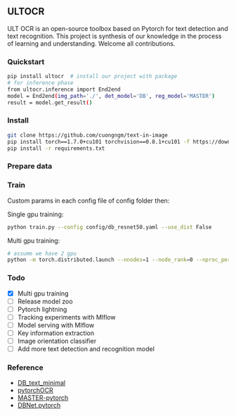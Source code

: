 ## ULTOCR
ULT OCR is an open-source toolbox based on Pytorch for text detection
and text recognition. This project is synthesis of our knowledge in the process of learning and understanding.
Welcome all contributions.


### Quickstart
```bash
pip install ultocr  # install our project with package
# for inference phase
from ultocr.inference import End2end
model = End2end(img_path='./', det_model='DB', reg_model='MASTER')
result = model.get_result()
```


### Install
```bash
git clone https://github.com/cuongngm/text-in-image
pip install torch==1.7.0+cu101 torchvision==0.8.1+cu101 -f https://download.pytorch.org/whl/torch_stable.html
pip install -r requirements.txt
```
### Prepare data

### Train
Custom params in each config file of config folder then:

Single gpu training:
```bash
python train.py --config config/db_resnet50.yaml --use_dist False
```
Multi gpu training:
```bash
# assume we have 2 gpu
python -m torch.distributed.launch --nnodes=1 --node_rank=0 --nproc_per_node=2 --master_addr=127.0.0.1 --master_post=5555 train.py --config config/db_resnet50.yaml
```
### Todo
- [x] Multi gpu training
- [ ] Release model zoo
- [ ] Pytorch lightning
- [ ] Tracking experiments with Mlflow
- [ ] Model serving with Mlflow
- [ ] Key information extraction
- [ ] Image orientation classifier
- [ ] Add more text detection and recognition model

### Reference
- [DB_text_minimal](https://github.com/huyhoang17/DB_text_minimal)
- [pytorchOCR](https://github.com/BADBADBADBOY/pytorchOCR)
- [MASTER-pytorch](https://github.com/wenwenyu/MASTER-pytorch)
- [DBNet.pytorch](https://github.com/WenmuZhou/DBNet.pytorch)
